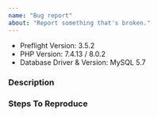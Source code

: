 ```yaml
---
name: "Bug report"
about: "Report something that's broken."
---
```


<!-- DO NOT THROW THIS AWAY -->
<!-- Fill out the FULL versions with patch versions -->

- Preflight Version: 3.5.2
- PHP Version: 7.4.13 / 8.0.2
- Database Driver & Version: MySQL 5.7

### Description

### Steps To Reproduce
